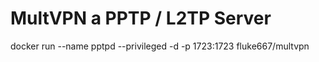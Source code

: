 # MultVPN a PPTP / L2TP Server

docker run --name pptpd --privileged -d -p 1723:1723 fluke667/multvpn

